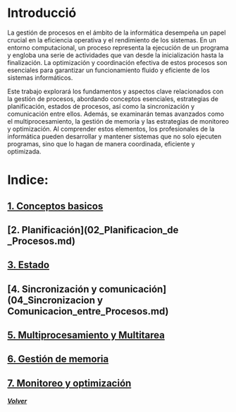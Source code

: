 # Introducció
La gestión de procesos en el ámbito de la informática desempeña un papel crucial en la eficiencia operativa y el rendimiento de los sistemas. En un entorno computacional, un proceso representa la ejecución de un programa y engloba una serie de actividades que van desde la inicialización hasta la finalización. La optimización y coordinación efectiva de estos procesos son esenciales para garantizar un funcionamiento fluido y eficiente de los sistemas informáticos.

Este trabajo explorará los fundamentos y aspectos clave relacionados con la gestión de procesos, abordando conceptos esenciales, estrategias de planificación, estados de procesos, así como la sincronización y comunicación entre ellos. Además, se examinarán temas avanzados como el multiprocesamiento, la gestión de memoria y las estrategias de monitoreo y optimización. Al comprender estos elementos, los profesionales de la informática pueden desarrollar y mantener sistemas que no solo ejecuten programas, sino que lo hagan de manera coordinada, eficiente y optimizada.
# Indice:
## [1. Conceptos basicos](01_Conceptos_Basicos_de_Procesos.md)
## [2. Planificación](02_Planificacion_de _Procesos.md)
## [3. Estado](03_Estado_de_procesos.md)
## [4. Sincronización y comunicación](04_Sincronizacion y Comunicacion_entre_Procesos.md)
## [5. Multiprocesamiento y Multitarea](05_Multiprocesamiento_y_Multitarea.md)
## [6. Gestión de memoria](06_Gestion_de_memoria.md)
## [7. Monitoreo y optimización](07_Monitoreo_y_Optimizacion_de_Procesos.md)
##### *[Volver](../readme.md)*
